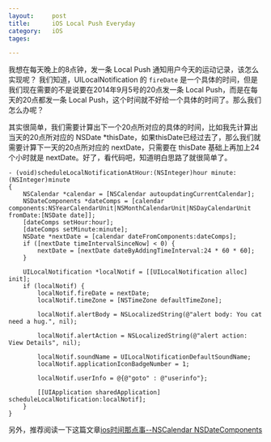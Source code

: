 ```yaml
---
layout: 	post
title:		iOS Local Push Everyday
category:	iOS
tages:		

---
```


我想在每天晚上的8点钟，发一条 Local Push 通知用户今天的运动记录，该怎么实现呢？
我们知道，UILocalNotification 的 `fireDate` 是一个具体的时间，但是我们现在需要的不是说要在2014年9月5号的20点发一条 Local Push，而是在每天的20点都发一条 Local Push，这个时间就不好给一个具体的时间了。那么我们怎么办呢？

其实很简单，我们需要计算出下一个20点所对应的具体的时间，比如我先计算出当天的20点所对应的 NSDate *thisDate，如果thisDate已经过去了，那么我们就需要计算下一天的20点所对应的 nextDate，只需要在 thisDate 基础上再加上24个小时就是 nextDate。好了，看代码吧，知道明白思路了就很简单了。

	- (void)scheduleLocalNotificationAtHour:(NSInteger)hour minute:(NSInteger)minute
	{
	    NSCalendar *calendar = [NSCalendar autoupdatingCurrentCalendar];
	    NSDateComponents *dateComps = [calendar components:NSYearCalendarUnit|NSMonthCalendarUnit|NSDayCalendarUnit fromDate:[NSDate date]];
	    [dateComps setHour:hour];
	    [dateComps setMinute:minute];
	    NSDate *nextDate = [calendar dateFromComponents:dateComps];
	    if ([nextDate timeIntervalSinceNow] < 0) {
	        nextDate = [nextDate dateByAddingTimeInterval:24 * 60 * 60];
	    }
	    
	    UILocalNotification *localNotif = [[UILocalNotification alloc] init];
	    if (localNotif) {
	        localNotif.fireDate = nextDate;
	        localNotif.timeZone = [NSTimeZone defaultTimeZone];
	        
	        localNotif.alertBody = NSLocalizedString(@"alert body: You cat need a hug.", nil);
	                               
	        localNotif.alertAction = NSLocalizedString(@"alert action: View Details", nil);
	        
	        localNotif.soundName = UILocalNotificationDefaultSoundName;
	        localNotif.applicationIconBadgeNumber = 1;
	        
	        localNotif.userInfo = @{@"goto" : @"userinfo"};
	        
	        [[UIApplication sharedApplication] scheduleLocalNotification:localNotif];
	    }
	}


另外，推荐阅读一下这篇文章[ios时间那点事--NSCalendar NSDateComponents](http://my.oschina.net/yongbin45/blog/156181)





